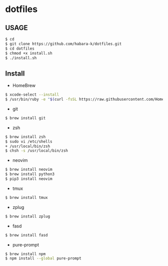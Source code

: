 # dotfiles

## USAGE

```sh
$ cd
$ git clone https://github.com/habara-k/dotfiles.git
$ cd dotfiles
$ chmod +x install.sh
$ ./install.sh

```

## Install

- HomeBrew
```sh
$ xcode-select --install
$ /usr/bin/ruby -e "$(curl -fsSL https://raw.githubusercontent.com/Homebrew/install/master/install)"

```

- git
```sh
$ brew install git

```

- zsh
```sh
$ brew install zsh
$ sudo vi /etc/shells
+ /usr/local/bin/zsh
$ chsh -s /usr/local/bin/zsh
```

- neovim
```sh
$ brew install neovim
$ brew install python3
$ pip3 install neovim

```

- tmux
```sh
$ brew install tmux

```

- zplug
```sh
$ brew install zplug

```

- fasd
```sh
$ brew install fasd

```

- pure-prompt
```sh
$ brew install npm
$ npm install --global pure-prompt

```
